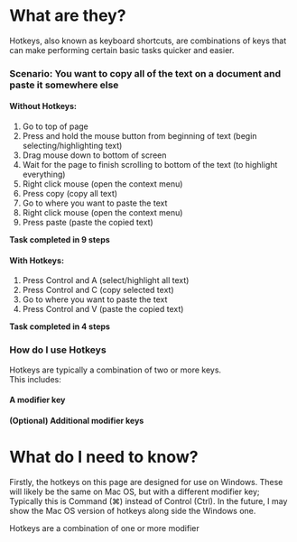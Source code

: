 # What are they?
Hotkeys, also known as keyboard shortcuts, are combinations of keys that can make performing
certain basic tasks quicker and easier.

### Scenario: You want to copy all of the text on a document and paste it somewhere else
#### Without Hotkeys:

1. Go to top of page  
2. Press and hold the mouse button from beginning of text (begin selecting/highlighting text)
3. Drag mouse down to bottom of screen   
4. Wait for the page to finish scrolling to bottom of the text (to highlight everything)
5. Right click mouse (open the context menu)  
6. Press copy (copy all text)  
7. Go to where you want to paste the text  
8. Right click mouse (open the context menu)  
9. Press paste (paste the copied text)  

**Task completed in 9 steps**

#### With Hotkeys:

1. Press Control and A (select/highlight all text)
2. Press Control and C (copy selected text)
3. Go to where you want to paste the text
4. Press Control and V (paste the copied text)

**Task completed in 4 steps**

### How do I use Hotkeys
Hotkeys are typically a combination of two or more keys.  
This includes:

#### A modifier key


#### (Optional) Additional modifier keys

# What do I need to know?
Firstly, the hotkeys on this page are designed for use on Windows. These will
likely be the same on Mac OS, but with a different modifier key; Typically this
is Command (&#8984;) instead of Control (Ctrl). In the future, I may show the
Mac OS version of hotkeys along side the Windows one.

Hotkeys are a combination of one or more modifier
